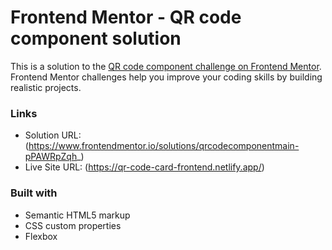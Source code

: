 # Frontend Mentor - QR code component solution

This is a solution to the [QR code component challenge on Frontend Mentor](https://www.frontendmentor.io/challenges/qr-code-component-iux_sIO_H). Frontend Mentor challenges help you improve your coding skills by building realistic projects.

### Links

- Solution URL: (https://www.frontendmentor.io/solutions/qrcodecomponentmain-pPAWRpZqh_)
- Live Site URL: (https://qr-code-card-frontend.netlify.app/)

### Built with

- Semantic HTML5 markup
- CSS custom properties
- Flexbox
